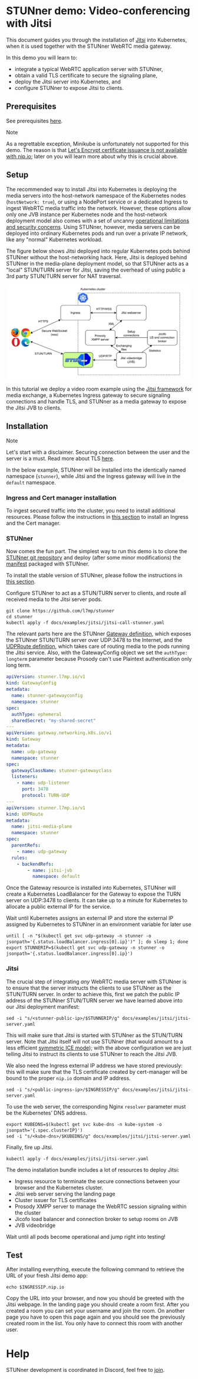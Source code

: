 # STUNner demo: Video-conferencing with Jitsi

This document guides you through the installation of [Jitsi](https://jitsi.org) into Kubernetes, when it is used together with the STUNner WebRTC media gateway.

In this demo you will learn to:

- integrate a typical WebRTC application server with STUNner,
- obtain a valid TLS certificate to secure the signaling plane,
- deploy the Jitsi server into Kubernetes, and
- configure STUNner to expose Jitsi to clients.

## Prerequisites

See prerequisites [here](../../INSTALL.md#prerequisites).

> [!NOTE]
>
> As a regrettable exception, Minikube is unfortunately not supported for this demo. The reason is that [Let's Encrypt certificate issuance is not available with nip.io](https://medium.com/@EmiiKhaos/there-is-no-possibility-that-you-can-get-lets-encrypt-certificate-with-nip-io-7483663e0c1b); later on you will learn more about why this is crucial above.

## Setup

The recommended way to install Jitsi into Kubernetes is deploying the media servers into the host-network namespace of the Kubernetes nodes (`hostNetwork: true`), or using a NodePort service or a dedicated Ingress to ingest WebRTC media traffic into the network. However, these options allow only one JVB instance per Kubernetes node and the host-network deployment model also comes with a set of uncanny [operational limitations and security concerns](../../WHY.md). Using STUNner, however, media servers can be deployed into ordinary Kubernetes pods and run over a private IP network, like any "normal" Kubernetes workload.

The figure below shows Jitsi deployed into regular Kubernetes pods behind STUNner without the host-networking hack. Here, Jitsi is deployed behind STUNner in the media-plane deployment model, so that STUNner acts as a "local" STUN/TURN server for Jitsi, saving the overhead of using public a 3rd party STUN/TURN server for NAT traversal.

![STUNner Jitsi integration deployment architecture](../../img/stunner_jitsi.svg)

In this tutorial we deploy a video room example using the [Jitsi framework](https://jitsi.github.io/handbook/docs/architecture) for media exchange, a Kubernetes Ingress gateway to secure signaling connections and handle TLS, and STUNner as a media gateway to expose the Jitsi JVB to clients.

## Installation

> [!NOTE]
>
> Let's start with a disclaimer. Securing connection between the user and the server is a must. Read more about TLS [here](../TLS.md).

In the below example, STUNner will be installed into the identically named namespace (`stunner`), while Jitsi and the Ingress gateway will live in the `default` namespace.

### Ingress and Cert manager installation

To ingest secured traffic into the cluster, you need to install additional resources. Please follow the instructions in [this section](../TLS.md#installation) to install an Ingress and the Cert manager.

### STUNner

Now comes the fun part. The simplest way to run this demo is to clone the [STUNner git repository](https://github.com/l7mp/stunner) and deploy (after some minor modifications) the [manifest](jitsi-server.yaml) packaged with STUNner.

To install the stable version of STUNner, please follow the instructions in [this section](../../INSTALL.md#installation-1).

Configure STUNner to act as a STUN/TURN server to clients, and route all received media to the Jitsi server pods.

```console
git clone https://github.com/l7mp/stunner
cd stunner
kubectl apply -f docs/examples/jitsi/jitsi-call-stunner.yaml
```

The relevant parts here are the STUNner [Gateway definition](../../GATEWAY.md), which exposes the STUNner STUN/TURN server over UDP:3478 to the Internet, and the [UDPRoute definition](../../GATEWAY.md), which takes care of routing media to the pods running the Jitsi service. Also, with the GatewayConfig object we set the `authType: longterm` parameter because Prosody can't use Plaintext authentication only long term.

```yaml
apiVersion: stunner.l7mp.io/v1
kind: GatewayConfig
metadata:
  name: stunner-gatewayconfig
  namespace: stunner
spec:
  authType: ephemeral
  sharedSecret: "my-shared-secret"
---
apiVersion: gateway.networking.k8s.io/v1
kind: Gateway
metadata:
  name: udp-gateway
  namespace: stunner
spec:
  gatewayClassName: stunner-gatewayclass
  listeners:
    - name: udp-listener
      port: 3478
      protocol: TURN-UDP
---
apiVersion: stunner.l7mp.io/v1
kind: UDPRoute
metadata:
  name: jitsi-media-plane
  namespace: stunner
spec:
  parentRefs:
    - name: udp-gateway
  rules:
    - backendRefs:
        - name: jitsi-jvb
          namespace: default
```

Once the Gateway resource is installed into Kubernetes, STUNner will create a Kubernetes LoadBalancer for the Gateway to expose the TURN server on UDP:3478 to clients. It can take up to a minute for Kubernetes to allocate a public external IP for the service.

Wait until Kubernetes assigns an external IP and store the external IP assigned by Kubernetes to STUNner in an environment variable for later use

```console
until [ -n "$(kubectl get svc udp-gateway -n stunner -o jsonpath='{.status.loadBalancer.ingress[0].ip}')" ]; do sleep 1; done
export STUNNERIP=$(kubectl get svc udp-gateway -n stunner -o jsonpath='{.status.loadBalancer.ingress[0].ip}')
```

### Jitsi

The crucial step of integrating *any* WebRTC media server with STUNner is to ensure that the server instructs the clients to use STUNner as the STUN/TURN server. In order to achieve this, first we patch the public IP address of the STUNner STUN/TURN server we have learned above into our Jitsi deployment manifest:

```console
sed -i "s/<stunner-public-ip>/$STUNNERIP/g" docs/examples/jitsi/jitsi-server.yaml
```

This will make sure that Jitsi is started with STUNner as the STUN/TURN server. Note that Jitsi itself will not use STUNner (that would amount to a less efficient [symmetric ICE mode](../../DEPLOYMENT.md)); with the above configuration we are just telling Jitsi to instruct its clients to use STUNner to reach the Jitsi JVB.

We also need the Ingress external IP address we have stored previously: this will make sure that the TLS certificate created by cert-manager will be bound to the proper `nip.io` domain and IP address.

```console
sed -i "s/<public-ingress-ip>/$INGRESSIP/g" docs/examples/jitsi/jitsi-server.yaml
```

To use the web server, the corresponding Nginx `resolver` parameter must be the Kubernetes’ DNS address.

```console
export KUBEDNS=$(kubectl get svc kube-dns -n kube-system -o jsonpath='{.spec.clusterIP}')
sed -i "s/<kube-dns>/$KUBEDNS/g" docs/examples/jitsi/jitsi-server.yaml
```

Finally, fire up Jitsi.

```console
kubectl apply -f docs/examples/jitsi/jitsi-server.yaml
```

The demo installation bundle includes a lot of resources to deploy Jitsi:
- Ingress resource to terminate the secure connections between your browser and the Kubernetes cluster.
- Jitsi web server serving the landing page
- Cluster issuer for TLS certificates
- Prosody XMPP server to manage the WebRTC session signaling within the cluster
- Jicofo load balancer and connection broker to setup rooms on JVB
- JVB videobridge

Wait until all pods become operational and jump right into testing!

## Test

After installing everything, execute the following command to retrieve the URL of your fresh Jitsi demo app:

```console
echo $INGRESSIP.nip.io
```

Copy the URL into your browser, and now you should be greeted with the Jitsi webpage. In the landing page you should create a room first. After you created a room you can set your username and join the room. On another page you have to open this page again and you should see the previously created room in the list. You only have to connect this room with another user.

# Help

STUNner development is coordinated in Discord, feel free to [join](https://discord.gg/DyPgEsbwzc).